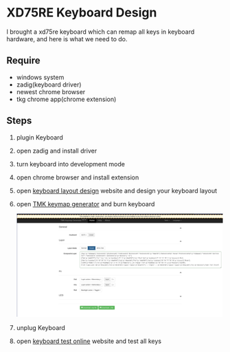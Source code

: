 # XD75RE Keyboard Design

I brought a xd75re keyboard which can remap all keys in keyboard hardware, and here is what we need to do.

## Require

- windows system
- zadig(keyboard driver)
- newest chrome browser
- tkg chrome app(chrome extension)

## Steps

1. plugin Keyboard
2. open zadig and install driver
3. turn keyboard into development mode
4. open chrome browser and install extension
5. open [keyboard layout design][1] website and design your keyboard layout
6. open [TMK keymap generator][2] and burn keyboard

   ![capture1](https://raw.githubusercontent.com/ssfwshutterbug/XD75RE-Keyboard-Layout/main/screenshot/capture1.png)
   
   
7. unplug Keyboard
8. open [keyboard test online][3] website and test all keys


[1]: http://www.keyboard-layout-editor.com/#/
[2]: https://xd.tkg.io/
[3]: https://keyboard-test.space/
